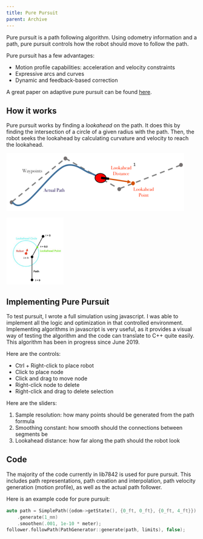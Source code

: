 ```yaml
---
title: Pure Pursuit
parent: Archive
---
```


Pure pursuit is a path following algorithm. Using odometry information and a path, pure pursuit controls how the robot should move to follow the path.

Pure pursuit has a few advantages:

- Motion profile capabilities: acceleration and velocity constraints
- Expressive arcs and curves
- Dynamic and feedback-based correction

A great paper on adaptive pure pursuit can be found [here](https://www.chiefdelphi.com/t/paper-implementation-of-the-adaptive-pure-pursuit-controller/166552/).

## How it works

Pure pursuit works by finding a _lookahead_ on the path. It does this by finding the intersection of a circle of a given radius with the path. Then, the robot seeks the lookahead by calculating curvature and velocity to reach the lookahead.

![](images/pure-pursuit.png)

<img src="images/lookahead.png" width="30%" />

## Implementing Pure Pursuit

To test pursuit, I wrote a full simulation using javascript. I was able to implement all the logic and optimization in that controlled environment. Implementing algorithms in javascript is very useful, as it provides a visual way of testing the algorithm and the code can translate to C++ quite easily. This algorithm has been in progress since June 2019.

<object width="100%" height="500" data="demos/pathGeneration/index.html"> 
</object>

Here are the controls:

- Ctrl + Right-click to place robot
- Click to place node
- Click and drag to move node
- Right-click node to delete
- Right-click and drag to delete selection

Here are the sliders:

1. Sample resolution: how many points should be generated from the path formula
2. Smoothing constant: how smooth should the connections between segments be
3. Lookahead distance: how far along the path should the robot look

## Code

The majority of the code currently in lib7842 is used for pure pursuit. This includes path representations, path creation and interpolation, path velocity generation (motion profile), as well as the actual path follower.

Here is an example code for pure pursuit:

```cpp
auto path = SimplePath({odom->getState(), {0_ft, 0_ft}, {0_ft, 4_ft}})
    .generate(1_mm)
    .smoothen(.001, 1e-10 * meter);
follower.followPath(PathGenerator::generate(path, limits), false);
```
